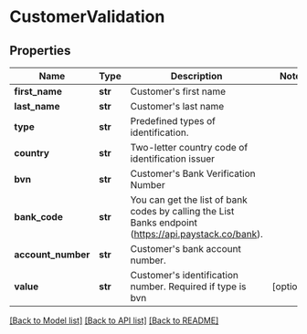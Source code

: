 # CustomerValidation


## Properties
Name | Type | Description | Notes
------------ | ------------- | ------------- | -------------
**first_name** | **str** | Customer&#39;s first name | 
**last_name** | **str** | Customer&#39;s last name | 
**type** | **str** | Predefined types of identification. | 
**country** | **str** | Two-letter country code of identification issuer | 
**bvn** | **str** | Customer&#39;s Bank Verification Number | 
**bank_code** | **str** | You can get the list of bank codes by calling the List Banks endpoint (https://api.paystack.co/bank). | 
**account_number** | **str** | Customer&#39;s bank account number. | 
**value** | **str** | Customer&#39;s identification number. Required if type is bvn | [optional] 

[[Back to Model list]](../README.md#documentation-for-models) [[Back to API list]](../README.md#documentation-for-api-endpoints) [[Back to README]](../README.md)


